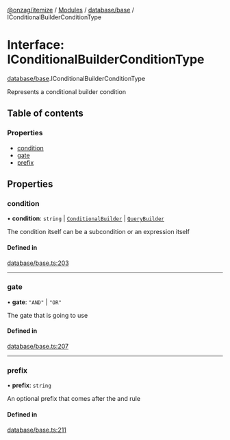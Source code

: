 [@onzag/itemize](../README.md) / [Modules](../modules.md) / [database/base](../modules/database_base.md) / IConditionalBuilderConditionType

# Interface: IConditionalBuilderConditionType

[database/base](../modules/database_base.md).IConditionalBuilderConditionType

Represents a conditional builder condition

## Table of contents

### Properties

- [condition](database_base.IConditionalBuilderConditionType.md#condition)
- [gate](database_base.IConditionalBuilderConditionType.md#gate)
- [prefix](database_base.IConditionalBuilderConditionType.md#prefix)

## Properties

### condition

• **condition**: `string` \| [`ConditionalBuilder`](../classes/database_base.ConditionalBuilder.md) \| [`QueryBuilder`](../classes/database_base.QueryBuilder.md)

The condition itself can be a subcondition
or an expression itself

#### Defined in

[database/base.ts:203](https://github.com/onzag/itemize/blob/f2db74a5/database/base.ts#L203)

___

### gate

• **gate**: ``"AND"`` \| ``"OR"``

The gate that is going to use

#### Defined in

[database/base.ts:207](https://github.com/onzag/itemize/blob/f2db74a5/database/base.ts#L207)

___

### prefix

• **prefix**: `string`

An optional prefix that comes after the and rule

#### Defined in

[database/base.ts:211](https://github.com/onzag/itemize/blob/f2db74a5/database/base.ts#L211)
